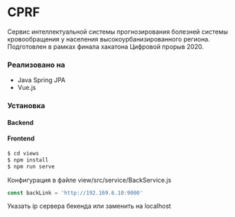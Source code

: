 # CPRF

Сервис интеллектуальной системы прогнозирования болезней системы кровообращения у населения высокоурбанизированного региона.
Подготовлен в рамках финала хакатона Цифровой прорыв 2020.

### Реализовано на
  - Java Spring JPA
  - Vue.js

### Установка

#### Backend
    
#### Frontend
```sh
$ cd views
$ npm install
$ npm run serve
```

Конфигурация в файле view/src/service/BackService.js

```js
const backLink = 'http://192.169.6.10:9000'
```
Указать ip сервера бекенда или заменить на localhost
